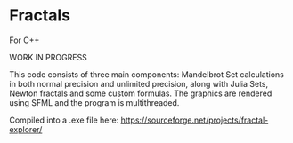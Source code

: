 # Fractals
For C++

WORK IN PROGRESS

This code consists of three main components: Mandelbrot Set calculations in both normal precision and unlimited precision, along with Julia Sets, Newton fractals and some custom formulas.
The graphics are rendered using SFML and the program is multithreaded.

Compiled into a .exe file here: https://sourceforge.net/projects/fractal-explorer/
